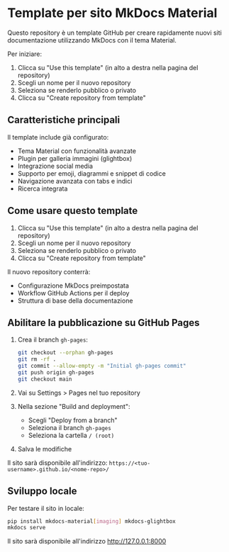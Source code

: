 # Template per sito MkDocs Material

Questo repository è un template GitHub per creare rapidamente nuovi siti documentazione utilizzando MkDocs con il tema Material.

Per iniziare:
1. Clicca su "Use this template" (in alto a destra nella pagina del repository)
2. Scegli un nome per il nuovo repository
3. Seleziona se renderlo pubblico o privato
4. Clicca su "Create repository from template"

## Caratteristiche principali

Il template include già configurato:
- Tema Material con funzionalità avanzate
- Plugin per galleria immagini (glightbox)
- Integrazione social media
- Supporto per emoji, diagrammi e snippet di codice
- Navigazione avanzata con tabs e indici
- Ricerca integrata

## Come usare questo template

1. Clicca su "Use this template" (in alto a destra nella pagina del repository)
2. Scegli un nome per il nuovo repository
3. Seleziona se renderlo pubblico o privato
4. Clicca su "Create repository from template"

Il nuovo repository conterrà:
- Configurazione MkDocs preimpostata
- Workflow GitHub Actions per il deploy
- Struttura di base della documentazione

## Abilitare la pubblicazione su GitHub Pages

1. Crea il branch `gh-pages`:
   ```bash
   git checkout --orphan gh-pages
   git rm -rf .
   git commit --allow-empty -m "Initial gh-pages commit"
   git push origin gh-pages
   git checkout main
   ```

2. Vai su Settings > Pages nel tuo repository
3. Nella sezione "Build and deployment":
   - Scegli "Deploy from a branch"
   - Seleziona il branch `gh-pages`
   - Seleziona la cartella `/ (root)`
4. Salva le modifiche

Il sito sarà disponibile all'indirizzo:
`https://<tuo-username>.github.io/<nome-repo>/`

## Sviluppo locale

Per testare il sito in locale:

```bash
pip install mkdocs-material[imaging] mkdocs-glightbox
mkdocs serve
```

Il sito sarà disponibile all'indirizzo http://127.0.0.1:8000
